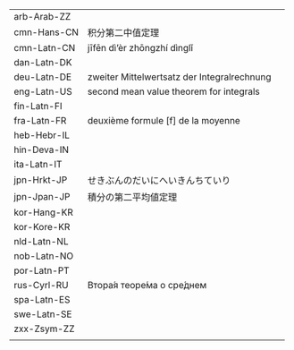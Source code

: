 | | | |
|-|-|-|
| arb-Arab-ZZ |  |  |
| cmn-Hans-CN | 积分第二中值定理 |  |
| cmn-Latn-CN | jīfēn dì’èr zhōngzhí dìnglǐ |  |
| dan-Latn-DK |  |  |
| deu-Latn-DE | zweiter Mittelwertsatz der Integralrechnung |  |
| eng-Latn-US | second mean value theorem for integrals |  |
| fin-Latn-FI |  |  |
| fra-Latn-FR | deuxième formule [f] de la moyenne |  |
| heb-Hebr-IL |  |  |
| hin-Deva-IN |  |  |
| ita-Latn-IT |  |  |
| jpn-Hrkt-JP | せきぶんのだいにへいきんちていり |  |
| jpn-Jpan-JP | 積分の第二平均値定理 |  |
| kor-Hang-KR |  |  |
| kor-Kore-KR |  |  |
| nld-Latn-NL |  |  |
| nob-Latn-NO |  |  |
| por-Latn-PT |  |  |
| rus-Cyrl-RU | Втора́я теоре́ма о сре́днем |  |
| spa-Latn-ES |  |  |
| swe-Latn-SE |  |  |
| zxx-Zsym-ZZ |  |  |
|  |  |  |